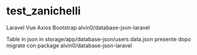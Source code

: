 # test_zanichelli
 Laravel
 Vue
 Axios
 Bootstrap
 alvin0/database-json-laravel
 
 Table in json in storage/app/database-json/users.data.json presente dopo migrate con package alvin0/database-json-laravel
